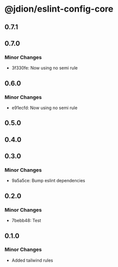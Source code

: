 # @jdion/eslint-config-core

## 0.7.1

## 0.7.0

### Minor Changes

- 3f330fe: Now using no semi rule

## 0.6.0

### Minor Changes

- e91ecfd: Now using no semi rule

## 0.5.0

## 0.4.0

## 0.3.0

### Minor Changes

- 9a5a5ce: Bump eslint dependencies

## 0.2.0

### Minor Changes

- 7bebb48: Test

## 0.1.0

### Minor Changes

- Added tailwind rules
